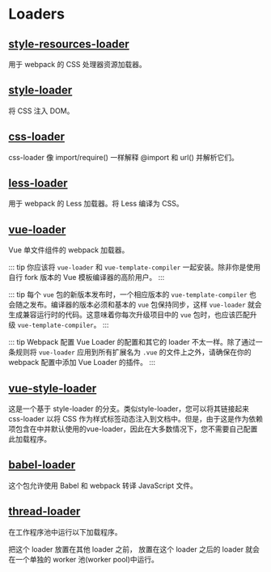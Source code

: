 # Loaders

## [style-resources-loader](https://github.com/yenshih/style-resources-loader)

用于 webpack 的 CSS 处理器资源加载器。

## [style-loader](https://github.com/webpack-contrib/style-loader)

将 CSS 注入 DOM。

## [css-loader](https://github.com/webpack-contrib/css-loader)

css-loader 像 import/require() 一样解释 @import 和 url() 并解析它们。

## [less-loader](https://github.com/webpack-contrib/less-loader)

用于 webpack 的 Less 加载器。将 Less 编译为 CSS。

## [vue-loader](https://github.com/vuejs/vue-loader)

Vue 单文件组件的 webpack 加载器。

::: tip
你应该将 `vue-loader` 和 `vue-template-compiler` 一起安装。除非你是使用自行 fork 版本的 Vue 模板编译器的高阶用户。
:::

::: tip
每个 `vue` 包的新版本发布时，一个相应版本的 `vue-template-compiler` 也会随之发布。编译器的版本必须和基本的 `vue` 包保持同步，这样 `vue-loader` 就会生成兼容运行时的代码。这意味着你每次升级项目中的 `vue` 包时，也应该匹配升级 `vue-template-compiler`。
:::

::: tip Webpack 配置
Vue Loader 的配置和其它的 loader 不太一样。除了通过一条规则将 `vue-loader` 应用到所有扩展名为 `.vue` 的文件上之外，请确保在你的 webpack 配置中添加 Vue Loader 的插件。
:::

## [vue-style-loader](https://github.com/vuejs/vue-style-loader)

这是一个基于 style-loader 的分支。类似style-loader，您可以将其链接起来 css-loader 以将 CSS 作为样式标签动态注入到文档中。但是，由于这是作为依赖项包含在中并默认使用的vue-loader，因此在大多数情况下，您不需要自己配置此加载程序。

## [babel-loader](https://github.com/babel/babel-loader)

这个包允许使用 Babel 和 webpack 转译 JavaScript 文件。

## [thread-loader](https://github.com/webpack-contrib/thread-loader)

在工作程序池中运行以下加载程序。

把这个 loader 放置在其他 loader 之前， 放置在这个 loader 之后的 loader 就会在一个单独的 worker 池(worker pool)中运行。
